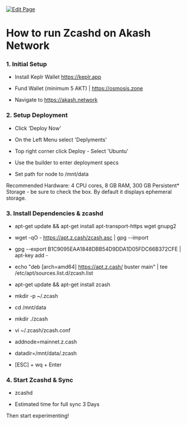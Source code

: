 <a href="https://github.com/zechub/zechub/edit/main/site/guides/How_to_run_zcashd_on_Akash_Network.md" target="_blank">
  <img src="https://img.shields.io/badge/Edit-blue" alt="Edit Page"/>
</a>

# How to run Zcashd on Akash Network 

### 1. Initial Setup 

- Install Keplr Wallet https://keplr.app

- Fund Wallet (minimum 5 AKT) | https://osmosis.zone 

- Navigate to https://akash.network 


### 2. Setup Deployment

- Click 'Deploy Now'

- On the Left Menu select 'Deplyments'

- Top right corner click Deploy - Select 'Ubuntu'

- Use the builder to enter deployment specs

- Set path for node to /mnt/data

Recommended Hardware: 4 CPU cores, 8 GB RAM, 300 GB Persistent* Storage - be sure to check the box. By default it displays ephemeral storage. 



### 3. Install Dependencies & zcashd 

- apt-get update && apt-get install apt-transport-https wget gnupg2

- wget -qO - https://apt.z.cash/zcash.asc | gpg --import

- gpg --export B1C9095EAA1848DBB54D9DDA1D05FDC66B372CFE | apt-key add -

- echo "deb [arch=amd64] https://apt.z.cash/ buster main" | tee /etc/apt/sources.list.d/zcash.list

- apt-get update && apt-get install zcash

- mkdir -p ~/.zcash

- cd /mnt/data 

- mkdir ./zcash

- vi ~/.zcash/zcash.conf

-  addnode=mainnet.z.cash

-  datadir=/mnt/data/.zcash

- [ESC] + wq + Enter


### 4. Start Zcashd & Sync

- zcashd

- Estimated time for full sync 3 Days


Then start experimenting! 
